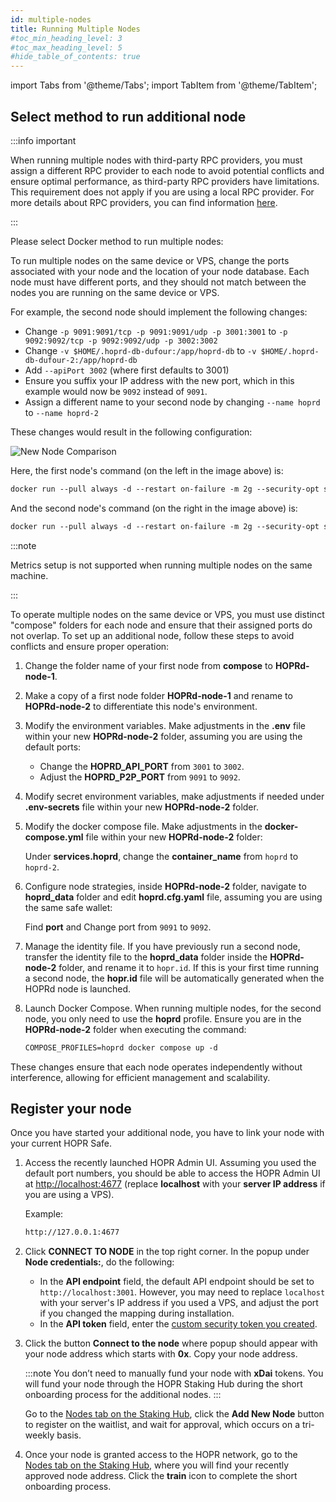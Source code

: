 ```yaml
---
id: multiple-nodes
title: Running Multiple Nodes
#toc_min_heading_level: 3
#toc_max_heading_level: 5
#hide_table_of_contents: true
---
```


import Tabs from '@theme/Tabs';
import TabItem from '@theme/TabItem';

## Select method to run additional node

:::info important

When running multiple nodes with third-party RPC providers, you must assign a different RPC provider to each node to avoid potential conflicts and ensure optimal performance, as third-party RPC providers have limitations. This requirement does not apply if you are using a local RPC provider. For more details about RPC providers, you can find information [here](./custom-rpc-provider.md).

:::

Please select Docker method to run multiple nodes:

<Tabs queryString="multi_nodes">
<TabItem value="docker" label="Docker">

To run multiple nodes on the same device or VPS, change the ports associated with your node and the location of your node database. Each node must have different ports, and they should not match between the nodes you are running on the same device or VPS.

For example, the second node should implement the following changes:

- Change `-p 9091:9091/tcp -p 9091:9091/udp -p 3001:3001` to `-p 9092:9092/tcp -p 9092:9092/udp -p 3002:3002`
- Change `-v $HOME/.hoprd-db-dufour:/app/hoprd-db` to `-v $HOME/.hoprd-db-dufour-2:/app/hoprd-db`
- Add `--apiPort 3002` (where first defaults to 3001)
- Ensure you suffix your IP address with the new port, which in this example would now be `9092` instead of `9091`.
- Assign a different name to your second node by changing `--name hoprd` to `--name hoprd-2`

These changes would result in the following configuration:

![New Node Comparison](/img/node/new-node-comparison.png)

Here, the first node's command (on the left in the image above) is:

```md
docker run --pull always -d --restart on-failure -m 2g --security-opt seccomp=unconfined --platform linux/x86_64 --log-driver json-file --log-opt max-size=100M --log-opt max-file=5 -ti -v $HOME/.hoprd-db-dufour:/app/hoprd-db --name hoprd -p 9091:9091/tcp -p 9091:9091/udp -p 3001:3001 -e RUST_LOG=info europe-west3-docker.pkg.dev/hoprassociation/docker-images/hoprd:stable --network dufour --init --api --announce --identity /app/hoprd-db/.hopr-id-dufour --data /app/hoprd-db --apiHost '0.0.0.0' --apiToken '<YOUR_SECURITY_TOKEN>' --password 'open-sesame-iTwnsPNg0hpagP+o6T0KOwiH9RQ0' --safeAddress <SAFE_WALLET_ADDRESS> --moduleAddress <MODULE_ADDRESS> --host <YOUR_PUBLIC_IP>:9091 --provider <CUSTOM_RPC_PROVIDER>
```
And the second node's command (on the right in the image above) is:

```md
docker run --pull always -d --restart on-failure -m 2g --security-opt seccomp=unconfined --platform linux/x86_64 --log-driver json-file --log-opt max-size=100M --log-opt max-file=5 -ti -v $HOME/.hoprd-db-dufour-2:/app/hoprd-db --name hoprd-2 -p 9092:9092/tcp -p 9092:9092/udp -p 3002:3002 -e RUST_LOG=info europe-west3-docker.pkg.dev/hoprassociation/docker-images/hoprd:stable --network dufour --init --api --announce --identity /app/hoprd-db/.hopr-id-dufour --data /app/hoprd-db --apiHost '0.0.0.0' --apiPort 3002 --apiToken '<YOUR_SECURITY_TOKEN>' --password 'open-sesame-iTwnsPNg0hpagP+o6T0KOwiH9RQ0' --safeAddress <SAFE_WALLET_ADDRESS> --moduleAddress <MODULE_ADDRESS> --host <YOUR_PUBLIC_IP>:9092 --provider <CUSTOM_RPC_PROVIDER>
```

</TabItem>
<TabItem value="docker-compose" label="Docker compose">

:::note

Metrics setup is not supported when running multiple nodes on the same machine.

:::

To operate multiple nodes on the same device or VPS, you must use distinct "compose" folders for each node and ensure that their assigned ports do not overlap. To set up an additional node, follow these steps to avoid conflicts and ensure proper operation:

1. Change the folder name of your first node from **compose** to **HOPRd-node-1**.

2. Make a copy of a first node folder **HOPRd-node-1** and rename to **HOPRd-node-2** to differentiate this node's environment.

3. Modify the environment variables. Make adjustments in the **.env** file within your new **HOPRd-node-2** folder, assuming you are using the default ports:
    
    - Change the **HOPRD_API_PORT** from `3001` to `3002`.
    - Adjust the **HOPRD_P2P_PORT** from `9091` to `9092`.

4. Modify secret environment variables, make adjustments if needed under **.env-secrets** file within your new **HOPRd-node-2** folder.

5. Modify the docker compose file. Make adjustments in the **docker-compose.yml** file within your new **HOPRd-node-2** folder:

    Under **services.hoprd**, change the **container_name** from `hoprd` to `hoprd-2`.

6. Configure node strategies, inside **HOPRd-node-2** folder, navigate to **hoprd_data** folder and edit **hoprd.cfg.yaml** file, assuming you are using the same safe wallet:

    Find **port** and Change port from `9091` to `9092`.

7. Manage the identity file. If you have previously run a second node, transfer the identity file to the **hoprd_data** folder inside the **HOPRd-node-2** folder, and rename it to `hopr.id`. If this is your first time running a second node, the **hopr.id** file will be automatically generated when the HOPRd node is launched.

8. Launch Docker Compose. When running multiple nodes, for the second node, you only need to use the **hoprd** profile. Ensure you are in the **HOPRd-node-2** folder when executing the command:

    ```md
    COMPOSE_PROFILES=hoprd docker compose up -d
    ```

These changes ensure that each node operates independently without interference, allowing for efficient management and scalability.

</TabItem>
</Tabs>

## Register your node

Once you have started your additional node, you have to link your node with your current HOPR Safe.

1. Access the recently launched HOPR Admin UI. Assuming you used the default port numbers, you should be able to access the HOPR Admin UI at [http://localhost:4677](http://localhost:4677) (replace **localhost** with your **server IP address** if you are using a VPS).

    Example: 

    ```md
    http://127.0.0.1:4677
    ```

2. Click **CONNECT TO NODE** in the top right corner.  In the popup under **Node credentials:**, do the following: 

    - In the **API endpoint** field, the default API endpoint should be set to `http://localhost:3001`. However, you may need to replace `localhost` with your server's IP address if you used a VPS, and adjust the port if you changed the mapping during installation.
    - In the **API token** field, enter the [custom security token you created](./node-docker.md#adjust-apitoken-setting).

3. Click the button **Connect to the node** where popup should appear with your node address which starts with **0x**. Copy your node address.

    :::note
    You don’t need to manually fund your node with **xDai** tokens. You will fund your node through the HOPR Staking Hub during the short onboarding process for the additional nodes. 
    :::

    Go to the [Nodes tab on the Staking Hub](https://hub.hoprnet.org/staking/dashboard#node), click the **Add New Node** button to register on the waitlist, and wait for approval, which occurs on a tri-weekly basis.

4. Once your node is granted access to the HOPR network, go to the [Nodes tab on the Staking Hub](https://hub.hoprnet.org/staking/dashboard#node), where you will find your recently approved node address. Click the **train** icon to complete the short onboarding process.